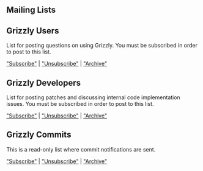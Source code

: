 ## Mailing Lists

## Grizzly Users

List for posting questions on using Grizzly.  You must be subscribed in order
to post to this list.

["Subscribe"][usersub] | ["Unsubscribe"][userunsub] | ["Archive"][userarchive]


## Grizzly Developers

List for posting patches and discussing internal code implementation issues.  You
must be subscribed in order to post to this list.

["Subscribe"][devsub] | ["Unsubscribe"][devunsub] | ["Archive"][devarchive]

## Grizzly Commits

This is a read-only list where commit notifications are sent.

["Subscribe"][commitsub] | ["Unsubscribe"][commitunsub] | ["Archive"][commitarchive]

[usersub]: mailto:sympa@grizzly.java.net?subject=subscribe%20users@grizzly.java.net
[userunsub]: mailto:sympa@grizzly.java.net?subject=unsubscribe%20users@grizzly.java.net
[userarchive]: https://java.net/projects/grizzly/lists/users/archive
[devsub]: mailto:sympa@grizzly.java.net?subject=subscribe%20dev@grizzly.java.net
[devunsub]: mailto:sympa@grizzly.java.net?subject=unsubscribe%20dev@grizzly.java.net
[devarchive]: https://java.net/projects/grizzly/lists/dev/archive
[commitsub]: mailto:sympa@grizzly.java.net?subject=subscribe%20commits@grizzly.java.net
[commitunsub]: mailto:sympa@grizzly.java.net?subject=unsubscribe%20commits@grizzly.java.net
[commitarchive]: https://java.net/projects/grizzly/lists/commits/archive